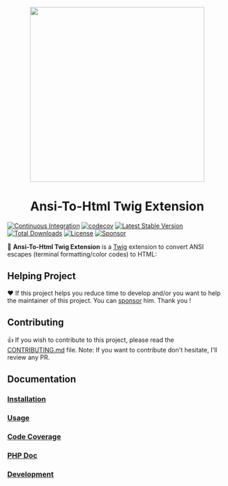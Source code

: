 <p align="center">
  <a href="https://neilime.github.io/ansi-to-html-twig-extension" target="_blank"><img src="https://repository-images.githubusercontent.com/76674702/0f4fcf80-ece7-11e9-84f1-32287c3d8e95" width="400"></a>
  <h1 align="center">Ansi-To-Html Twig Extension</h1>
</p>

[![Continuous Integration](https://github.com/neilime/ansi-to-html-twig-extension/actions/workflows/main-ci.yml/badge.svg)](https://github.com/neilime/ansi-to-html-twig-extension/actions/workflows/main-ci.yml)
[![codecov](https://codecov.io/gh/neilime/ansi-to-html-twig-extension/branch/main/graph/badge.svg?token=eMuwgNub7Z)](https://codecov.io/gh/neilime/ansi-to-html-twig-extension)
[![Latest Stable Version](https://poser.pugx.org/neilime/ansi-to-html-twig-extension/v/stable)](https://packagist.org/packages/neilime/ansi-to-html-twig-extension)
[![Total Downloads](https://poser.pugx.org/neilime/ansi-to-html-twig-extension/downloads)](https://packagist.org/packages/neilime/ansi-to-html-twig-extension)
[![License](https://poser.pugx.org/neilime/ansi-to-html-twig-extension/license)](https://packagist.org/packages/neilime/ansi-to-html-twig-extension)
[![Sponsor](https://img.shields.io/badge/%E2%9D%A4-Sponsor-ff69b4)](https://github.com/sponsors/neilime)

📢 **Ansi-To-Html Twig Extension** is a [Twig](https://twig.symfony.com) extension to convert ANSI escapes (terminal formatting/color codes) to HTML:

## Helping Project

❤️ If this project helps you reduce time to develop and/or you want to help the maintainer of this project. You can [sponsor](https://github.com/sponsors/neilime) him. Thank you !

## Contributing

👍 If you wish to contribute to this project, please read the [CONTRIBUTING.md](CONTRIBUTING.md) file. Note: If you want to contribute don't hesitate, I'll review any PR.

## Documentation

### [Installation](https://neilime.github.io/ansi-to-html-twig-extension/installation)

### [Usage](https://neilime.github.io/ansi-to-html-twig-extension/usage)

### [Code Coverage](https://codecov.io/gh/neilime/ansi-to-html-twig-extension)

### [PHP Doc](https://neilime.github.io/ansi-to-html-twig-extension/phpdoc)

### [Development](https://neilime.github.io/ansi-to-html-twig-extension/development)
